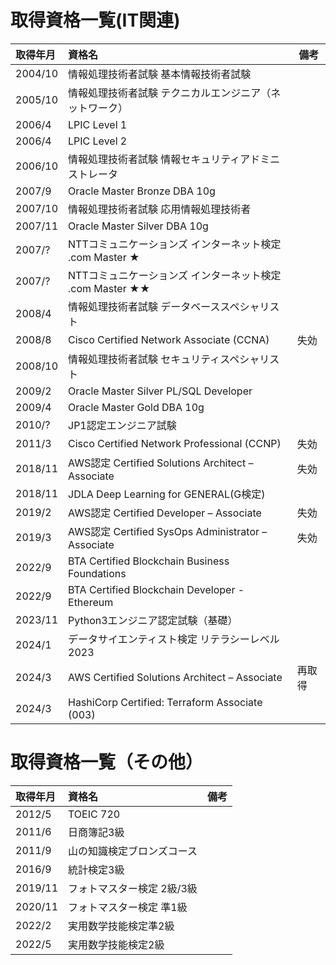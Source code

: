 # 取得資格一覧(IT関連)

| 取得年月    | 資格名                                              | 備考  |
|:--------|:-------------------------------------------------|-----|
| 2004/10 | 情報処理技術者試験 基本情報技術者試験                              |     |
| 2005/10 | 情報処理技術者試験 テクニカルエンジニア（ネットワーク）                           |     |
| 2006/4  | LPIC Level 1                                     |     |
| 2006/4  | LPIC Level 2                                     |     |
| 2006/10 | 情報処理技術者試験  情報セキュリティアドミニストレータ                     |     |
| 2007/9  | Oracle Master Bronze DBA 10g                     |     |
| 2007/10 | 情報処理技術者試験 応用情報処理技術者                              |     |
| 2007/11 | Oracle Master Silver DBA 10g                     |     |
| 2007/?  | NTTコミュニケーションズ インターネット検定 .com Master ★            |     |
| 2007/?  | NTTコミュニケーションズ インターネット検定 .com Master ★★           |     |
| 2008/4  | 情報処理技術者試験 データベーススペシャリスト                                |     |
| 2008/8  | Cisco Certified Network Associate (CCNA)         | 失効  |
| 2008/10 | 情報処理技術者試験 セキュリティスペシャリスト                          |     |
| 2009/2  | Oracle Master Silver PL/SQL Developer            |     |
| 2009/4  | Oracle Master Gold DBA 10g                       |     |
| 2010/?  | JP1認定エンジニア試験                                     |     |
| 2011/3  | Cisco Certified Network Professional (CCNP)      | 失効  |
| 2018/11 | AWS認定 Certified Solutions Architect – Associate  | 失効  |
| 2018/11 | JDLA Deep Learning for GENERAL(G検定)              |     |
| 2019/2  | AWS認定 Certified Developer – Associate            | 失効  |
| 2019/3  | AWS認定 Certified SysOps Administrator – Associate | 失効  |
| 2022/9  | BTA Certified Blockchain Business Foundations    |     |
| 2022/9  | BTA Certified Blockchain Developer - Ethereum    |     |
| 2023/11 | Python3エンジニア認定試験（基礎）                             |     |
| 2024/1  | データサイエンティスト検定 リテラシーレベル 2023                      |     |
| 2024/3  | AWS Certified Solutions Architect – Associate    | 再取得 |
| 2024/3  | HashiCorp Certified: Terraform Associate (003)   |     |

# 取得資格一覧（その他）

| 取得年月    | 資格名             | 備考 |
|:--------|:----------------|----|
| 2012/5  | TOEIC 720       |
| 2011/6  | 日商簿記3級          |
| 2011/9  | 山の知識検定ブロンズコース   |
| 2016/9  | 統計検定3級          |
| 2019/11 | フォトマスター検定 2級/3級 |
| 2020/11 | フォトマスター検定 準1級   |
| 2022/2  | 実用数学技能検定準2級     |
| 2022/5  | 実用数学技能検定2級      |
